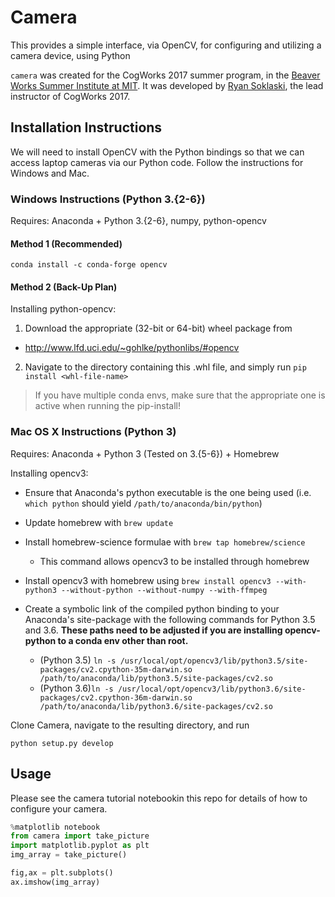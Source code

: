 # Camera

This provides a simple interface, via OpenCV, for configuring and utilizing a camera device, using Python

`camera` was created for the CogWorks 2017 summer program, in the [Beaver Works Summer Institute at MIT](https://beaverworks.ll.mit.edu/CMS/bw/bwsi). It was developed by [Ryan Soklaski](https://github.com/LLrsokl), the lead instructor of CogWorks 2017. 

## Installation Instructions
We will need to install OpenCV with the Python bindings so that we can access laptop cameras via our Python code. Follow the instructions for Windows and Mac.

### Windows Instructions (Python 3.{2-6})
Requires: Anaconda + Python 3.{2-6}, numpy, python-opencv

#### Method 1 (Recommended)
```shell
conda install -c conda-forge opencv
```

#### Method 2 (Back-Up Plan)
Installing python-opencv:

 1. Download the appropriate (32-bit or 64-bit) wheel package from 
   - http://www.lfd.uci.edu/~gohlke/pythonlibs/#opencv

 2. Navigate to the directory containing this .whl file, and simply run `pip install <whl-file-name>`
  > If you have multiple conda envs, make sure that the appropriate one is active when running the pip-install!

### Mac OS X Instructions (Python 3)
Requires: Anaconda + Python 3 (Tested on 3.{5-6}) + Homebrew

Installing opencv3:

- Ensure that Anaconda's python executable is the one being used (i.e. `which python` should yield `/path/to/anaconda/bin/python`)

- Update homebrew with `brew update`

- Install homebrew-science formulae with `brew tap homebrew/science`
  - This command allows opencv3 to be installed through homebrew

- Install opencv3 with homebrew using `brew install opencv3 --with-python3 --without-python --without-numpy --with-ffmpeg`

- Create a symbolic link of the compiled python binding to your Anaconda's site-package with the following commands for Python 3.5 and 3.6. **These paths need to be adjusted if you are installing opencv-python to a conda env other than root.**
  - (Python 3.5) `ln -s /usr/local/opt/opencv3/lib/python3.5/site-packages/cv2.cpython-35m-darwin.so /path/to/anaconda/lib/python3.5/site-packages/cv2.so`
  - (Python 3.6)`ln -s /usr/local/opt/opencv3/lib/python3.6/site-packages/cv2.cpython-36m-darwin.so /path/to/anaconda/lib/python3.6/site-packages/cv2.so`


Clone Camera, navigate to the resulting directory, and run

```shell
python setup.py develop
```

## Usage
Please see the camera tutorial notebookin this repo for details of how to configure your camera.

```python
%matplotlib notebook
from camera import take_picture
import matplotlib.pyplot as plt
img_array = take_picture()

fig,ax = plt.subplots()
ax.imshow(img_array)
```
